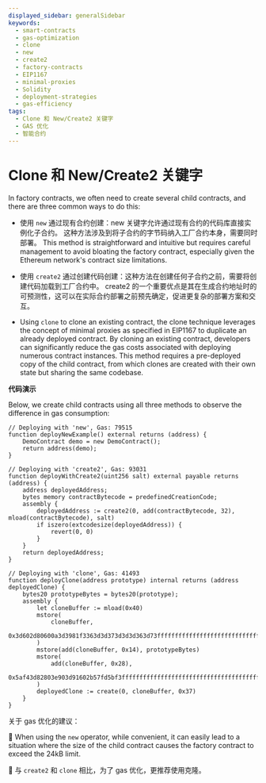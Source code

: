 ```yaml
---
displayed_sidebar: generalSidebar
keywords:
  - smart-contracts
  - gas-optimization
  - clone
  - new
  - create2
  - factory-contracts
  - EIP1167
  - minimal-proxies
  - Solidity
  - deployment-strategies
  - gas-efficiency
tags:
  - Clone 和 New/Create2 关键字
  - GAS 优化
  - 智能合约
---
```


# Clone 和 New/Create2 关键字

In factory contracts, we often need to create several child contracts, and there are three common ways to do this:

- 使用 `new` 通过现有合约创建：new 关键字允许通过现有合约的代码库直接实例化子合约。 这种方法涉及到将子合约的字节码纳入工厂合约本身，需要同时部署。 This method is straightforward and intuitive but requires careful management to avoid bloating the factory contract, especially given the Ethereum network's contract size limitations.

- 使用 `create2` 通过创建代码创建：这种方法在创建任何子合约之前，需要将创建代码加载到工厂合约中。 create2 的一个重要优点是其在生成合约地址时的可预测性，这可以在实际合约部署之前预先确定，促进更复杂的部署方案和交互。

- Using `clone` to clone an existing contract, the clone technique leverages the concept of minimal proxies as specified in EIP1167 to duplicate an already deployed contract. By cloning an existing contract, developers can significantly reduce the gas costs associated with deploying numerous contract instances. This method requires a pre-deployed copy of the child contract, from which clones are created with their own state but sharing the same codebase.

**代码演示**

Below, we create child contracts using all three methods to observe the difference in gas consumption:

```solidity
// Deploying with 'new', Gas: 79515
function deployNewExample() external returns (address) {
    DemoContract demo = new DemoContract();
    return address(demo);
}

// Deploying with 'create2', Gas: 93031
function deployWithCreate2(uint256 salt) external payable returns (address) {
    address deployedAddress;
    bytes memory contractBytecode = predefinedCreationCode;
    assembly {
        deployedAddress := create2(0, add(contractBytecode, 32), mload(contractBytecode), salt)
        if iszero(extcodesize(deployedAddress)) {
            revert(0, 0)
        }
    }
    return deployedAddress;
}

// Deploying with 'clone', Gas: 41493
function deployClone(address prototype) internal returns (address deployedClone) {
    bytes20 prototypeBytes = bytes20(prototype);
    assembly {
        let cloneBuffer := mload(0x40)
        mstore(
            cloneBuffer,
            0x3d602d80600a3d3981f3363d3d373d3d3d363d73ffffffffffffffffffffffffffffffffffffffff
        )
        mstore(add(cloneBuffer, 0x14), prototypeBytes)
        mstore(
            add(cloneBuffer, 0x28),
            0x5af43d82803e903d91602b57fd5bf3ffffffffffffffffffffffffffffffffffffffff
        )
        deployedClone := create(0, cloneBuffer, 0x37)
    }
}
```

关于 gas 优化的建议：

🌟 When using the `new` operator, while convenient, it can easily lead to a situation where the size of the child contract causes the factory contract to exceed the 24kB limit.

🌟 与 `create2` 和 `clone` 相比，为了 gas 优化，更推荐使用克隆。
